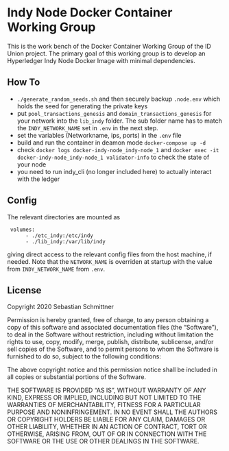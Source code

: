 # Indy Node Docker Container Working Group

This is the work bench of the Docker Container Working Group of the ID Union project. The primary goal of this working group is to develop an Hyperledger Indy Node Docker Image with minimal dependencies.
## How To

- `./generate_random_seeds.sh` and then securely backup `.node.env` which holds the seed for generating the private keys
- put `pool_transactions_genesis` and `domain_transactions_genesis` for your network into the `lib_indy` folder. The sub folder name has to match the `INDY_NETWORK_NAME` set in `.env` in the next step.
- set the variables (Networkname, ips, ports) in the `.env` file
- build and run the container in deamon mode `docker-compose up -d`
- check `docker logs docker-indy-node_indy-node_1` and `docker exec -it docker-indy-node_indy-node_1 validator-info` to check the state of your node
- you need to run indy_cli (no longer included here) to actually interact with the ledger


## Config

The relevant directories are mounted as

```
 volumes:
      - ./etc_indy:/etc/indy
      - ./lib_indy:/var/lib/indy
```

giving direct access to the relevant config files from the host machine, if needed. Note that the `NETWORK_NAME` is overriden at startup with the value from `INDY_NETWORK_NAME` from `.env`.


## License

Copyright 2020 Sebastian Schmittner

Permission is hereby granted, free of charge, to any person obtaining a copy of this software and associated documentation files (the “Software”), to deal in the Software without restriction, including without limitation the rights to use, copy, modify, merge, publish, distribute, sublicense, and/or sell copies of the Software, and to permit persons to whom the Software is furnished to do so, subject to the following conditions:

The above copyright notice and this permission notice shall be included in all copies or substantial portions of the Software.

THE SOFTWARE IS PROVIDED “AS IS”, WITHOUT WARRANTY OF ANY KIND, EXPRESS OR IMPLIED, INCLUDING BUT NOT LIMITED TO THE WARRANTIES OF MERCHANTABILITY, FITNESS FOR A PARTICULAR PURPOSE AND NONINFRINGEMENT. IN NO EVENT SHALL THE AUTHORS OR COPYRIGHT HOLDERS BE LIABLE FOR ANY CLAIM, DAMAGES OR OTHER LIABILITY, WHETHER IN AN ACTION OF CONTRACT, TORT OR OTHERWISE, ARISING FROM, OUT OF OR IN CONNECTION WITH THE SOFTWARE OR THE USE OR OTHER DEALINGS IN THE SOFTWARE.
